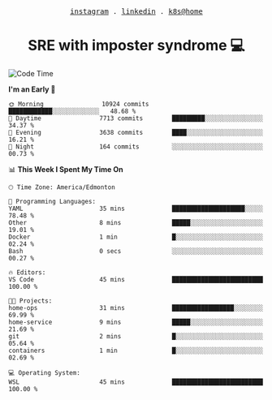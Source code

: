 <p align="center">
  <samp>
    <a href="https://www.instagram.com/lildrunkensmurf/">instagram</a> .
    <a href="https://www.linkedin.com/in/joryirving/">linkedin</a> .
    <a href="https://github.com/joryirving/k3s-home-cluster">k8s@home</a>
  </samp>
</p>

<h1 align="center">
  SRE with imposter syndrome 💻
</h1>

<!--START_SECTION:waka-->
![Code Time](http://img.shields.io/badge/Code%20Time-144%20hrs%2021%20mins-blue)

**I'm an Early 🐤** 

```text
🌞 Morning                10924 commits       ████████████░░░░░░░░░░░░░   48.68 % 
🌆 Daytime                7713 commits        █████████░░░░░░░░░░░░░░░░   34.37 % 
🌃 Evening                3638 commits        ████░░░░░░░░░░░░░░░░░░░░░   16.21 % 
🌙 Night                  164 commits         ░░░░░░░░░░░░░░░░░░░░░░░░░   00.73 % 
```


📊 **This Week I Spent My Time On** 

```text
🕑︎ Time Zone: America/Edmonton

💬 Programming Languages: 
YAML                     35 mins             ████████████████████░░░░░   78.48 % 
Other                    8 mins              █████░░░░░░░░░░░░░░░░░░░░   19.01 % 
Docker                   1 min               █░░░░░░░░░░░░░░░░░░░░░░░░   02.24 % 
Bash                     0 secs              ░░░░░░░░░░░░░░░░░░░░░░░░░   00.27 % 

🔥 Editors: 
VS Code                  45 mins             █████████████████████████   100.00 % 

🐱‍💻 Projects: 
home-ops                 31 mins             █████████████████░░░░░░░░   69.99 % 
home-service             9 mins              █████░░░░░░░░░░░░░░░░░░░░   21.69 % 
git                      2 mins              █░░░░░░░░░░░░░░░░░░░░░░░░   05.64 % 
containers               1 min               █░░░░░░░░░░░░░░░░░░░░░░░░   02.69 % 

💻 Operating System: 
WSL                      45 mins             █████████████████████████   100.00 % 
```


<!--END_SECTION:waka-->